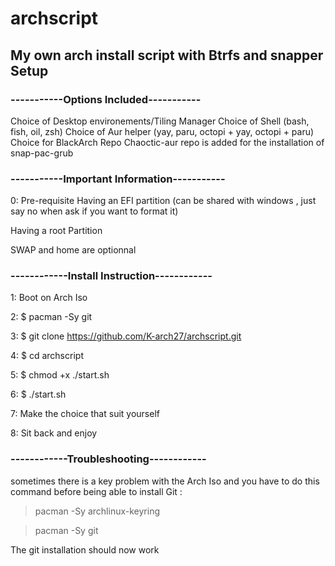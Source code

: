 # archscript
## My own arch install script with Btrfs and snapper Setup

### -----------Options Included-----------


Choice of Desktop environements/Tiling Manager
Choice of Shell (bash, fish, oil, zsh)
Choice of Aur helper (yay, paru, octopi + yay, octopi + paru)
Choice for BlackArch Repo
Chaoctic-aur repo is added for the installation of snap-pac-grub


### -----------Important Information-----------

0: Pre-requisite
Having an EFI partition (can be shared with windows , just say no when ask if you want to format it)

Having a root Partition 

SWAP and home are optionnal

### ------------Install Instruction------------

1: Boot on Arch Iso

2: $ pacman -Sy git 

3: $ git clone https://github.com/K-arch27/archscript.git

4: $ cd archscript

5: $ chmod +x ./start.sh

6: $ ./start.sh

7: Make the choice that suit yourself

8: Sit back and enjoy


### ------------Troubleshooting------------

 sometimes there is a key problem with the Arch Iso and you have to do this command before being able to install Git : 


> pacman -Sy archlinux-keyring

> pacman -Sy git

The git installation should now work
